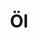 ---
#description: Some description about oil paintings.
menus: "main"
title: Öl
#type: gallery
weight: 1
sort_by: Date
sort_order: desc
---
